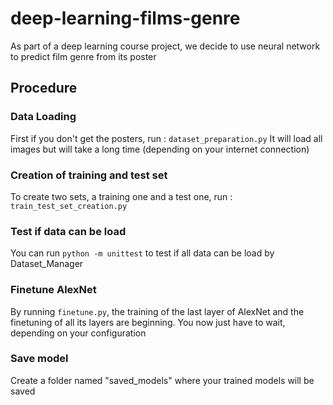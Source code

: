 # deep-learning-films-genre
As part of a deep learning course project, we decide to use neural network to predict film genre from its poster


## Procedure

### Data Loading
First if you don't get the posters, run : `dataset_preparation.py`
It will load all images but will take a long time (depending on your internet connection)

### Creation of training and test set
To create two sets, a training one and a test one, run : `train_test_set_creation.py`

### Test if data can be load
You can run `python -m unittest` to test if all data can be load by Dataset_Manager

### Finetune AlexNet
By running `finetune.py`, the training of the last layer of AlexNet and the finetuning of all its layers are beginning. You now just have to wait, depending on your configuration


### Save model
Create a folder named "saved_models" where your trained models will be saved
